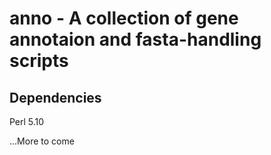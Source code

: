 anno - A collection of gene annotaion and fasta-handling scripts
================================================================

Dependencies
------------
Perl 5.10

...More to come